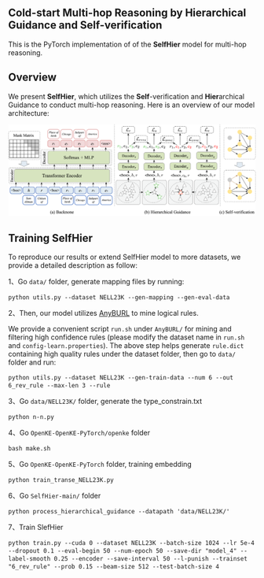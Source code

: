 ## Cold-start Multi-hop Reasoning by Hierarchical Guidance and Self-verification

This is the PyTorch implementation of of the **SelfHier** model for multi-hop reasoning.

## Overview
We present **SelfHier**, which utilizes the **Self**-verification and **Hier**archical Guidance to conduct multi-hop reasoning. Here is an overview of our model architecture:

![](figs/model.png)

## Training SelfHier
To reproduce our results or extend SelfHier model to more datasets, we provide a detailed description as follow:

1、Go `data/` folder, generate mapping files by running:
```
python utils.py --dataset NELL23K --gen-mapping --gen-eval-data
```

2、Then, our model utilizes [AnyBURL](https://web.informatik.uni-mannheim.de/AnyBURL/) to mine logical rules. 

We provide a convenient script `run.sh` under `AnyBURL/` for mining and filtering high confidence rules (please modify the dataset name in `run.sh` and `config-learn.properties`). The above step helps generate `rule.dict` containing high quality rules under the dataset folder, then go to `data/` folder and run:
```
python utils.py --dataset NELL23K --gen-train-data --num 6 --out 6_rev_rule --max-len 3 --rule
```

3、Go `data/NELL23K/` folder, generate the type_constrain.txt
```
python n-n.py
```
4、Go `OpenKE-OpenKE-PyTorch/openke` folder
```
bash make.sh
```
5、Go `OpenKE-OpenKE-PyTorch` folder, training embedding
```
python train_transe_NELL23K.py
```
6、Go `SelfHier-main/` folder
```
python process_hierarchical_guidance --datapath 'data/NELL23K/'
```
7、Train SlefHier
```
python train.py --cuda 0 --dataset NELL23K --batch-size 1024 --lr 5e-4 --dropout 0.1 --eval-begin 50 --num-epoch 50 --save-dir "model_4" --label-smooth 0.25 --encoder --save-interval 50 --l-punish --trainset "6_rev_rule" --prob 0.15 --beam-size 512 --test-batch-size 4
```
